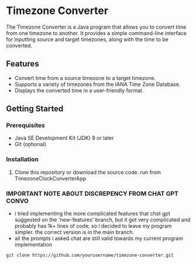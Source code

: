 # Timezone Converter

The Timezone Converter is a Java program that allows you to convert time from one timezone to another. It provides a simple command-line interface for inputting source and target timezones, along with the time to be converted.

## Features

- Convert time from a source timezone to a target timezone.
- Supports a variety of timezones from the IANA Time Zone Database.
- Displays the converted time in a user-friendly format.

## Getting Started

### Prerequisites

- Java SE Development Kit (JDK) 8 or later
- Git (optional)

### Installation

1. Clone this repository or download the source code. run from TimezoneClockConverterApp

### IMPORTANT NOTE ABOUT DISCREPENCY FROM CHAT GPT CONVO
- i tried implementing the more complicated features that chat gpt suggested on the 'new-features' branch, but it got very complicated and probably has 1k+ lines of code, so i decided to leave my program simpler. the correct version is in the main branch.
- all the prompts i asked chat are still valid towards my current program implementation

```shell
git clone https://github.com/yourusername/timezone-converter.git
